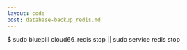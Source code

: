 ```yaml
---
layout: code
post: database-backup_redis.md
---
```



$ sudo bluepill cloud66_redis stop || sudo service redis stop
